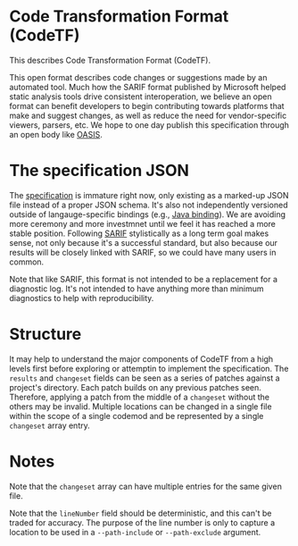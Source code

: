 # Code Transformation Format (CodeTF)

This describes Code Transformation Format (CodeTF).

This open format describes code changes or suggestions made by an automated tool. Much how the SARIF format published by Microsoft helped static analysis tools drive consistent interoperation, we believe an open format can benefit developers to begin contributing towards platforms that make and suggest changes, as well as reduce the need for vendor-specific viewers, parsers, etc. We hope to one day publish this specification through an open body like [OASIS](https://www.oasis-open.org/).

# The specification JSON

The [specification](codetf.json) is immature right now, only existing as a marked-up JSON file instead of a proper JSON schema. It's also not independently versioned outside of langauge-specific bindings (e.g., [Java binding](https://github.com/pixee/codetf-java-bindings)). We are avoiding more ceremony and more investmnet until we feel it has reached a more stable position. Following [SARIF](https://docs.oasis-open.org/sarif/sarif/v2.1.0/csprd01/sarif-v2.1.0-csprd01.html) stylistically as a long term goal makes sense, not only because it's a successful standard, but also because our results will be closely linked with SARIF, so we could have many users in common.

Note that like SARIF, this format is not intended to be a replacement for a diagnostic log. It's not intended to have anything more than minimum diagnostics to help with reproducibility.

# Structure

It may help to understand the major components of CodeTF from a high levels first before exploring or attemptin to implement the specification. The `results` and `changeset` fields can be seen as a series of patches against a project's directory. Each patch builds on any previous patches seen. Therefore, applying a patch from the middle of a `changeset` without the others may be invalid. Multiple locations can be changed in a single file within the scope of a single codemod and be represented by a single `changeset` array entry.

# Notes
Note that the `changeset` array can have multiple entries for the same given file.

Note that the `lineNumber` field should be deterministic, and this can't be traded for accuracy. The purpose of the line number is only to capture a location to be used in a `--path-include` or `--path-exclude` argument.
